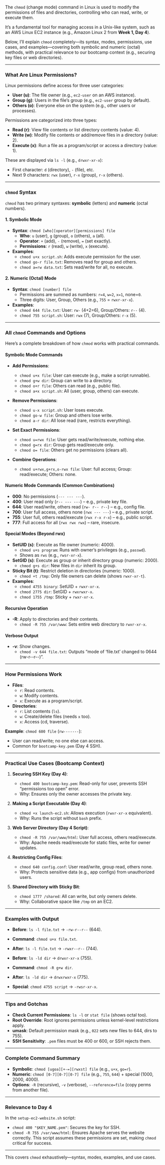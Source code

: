 The `chmod` (change mode) command in Linux is used to modify the permissions of files and directories, controlling who can read, write, or execute them. 

It’s a fundamental tool for managing access in a Unix-like system, such as an AWS Linux EC2 instance (e.g., Amazon Linux 2 from **Week 1, Day 4**). 

Below, I’ll explain `chmod` completely—its syntax, modes, permissions, use cases, and examples—covering both symbolic and numeric (octal) methods, with practical relevance to our bootcamp context (e.g., securing key files or web directories).

---

### What Are Linux Permissions?
Linux permissions define access for three user categories:
- **User (u)**: The file owner (e.g., `ec2-user` on an AWS instance).
- **Group (g)**: Users in the file’s group (e.g., `ec2-user` group by default).
- **Others (o)**: Everyone else on the system (e.g., other users or processes).

Permissions are categorized into three types:
- **Read (r)**: View file contents or list directory contents (value: 4).
- **Write (w)**: Modify file contents or add/remove files in a directory (value: 2).
- **Execute (x)**: Run a file as a program/script or access a directory (value: 1).

These are displayed via `ls -l` (e.g., `drwxr-xr-x`):
- First character: `d` (directory), `-` (file), etc.
- Next 9 characters: `rwx` (user), `r-x` (group), `r-x` (others).

---

### `chmod` Syntax
`chmod` has two primary syntaxes: **symbolic** (letters) and **numeric** (octal numbers).

#### 1. Symbolic Mode
- **Syntax**: `chmod [who][operator][permissions] file`
  - **Who**: `u` (user), `g` (group), `o` (others), `a` (all).
  - **Operator**: `+` (add), `-` (remove), `=` (set exactly).
  - **Permissions**: `r` (read), `w` (write), `x` (execute).
- **Examples**:
  - `chmod u+x script.sh`: Adds execute permission for the user.
  - `chmod go-r file.txt`: Removes read for group and others.
  - `chmod a=rw data.txt`: Sets read/write for all, no execute.

#### 2. Numeric (Octal) Mode
- **Syntax**: `chmod [number] file`
  - Permissions are summed as numbers: `r=4`, `w=2`, `x=1`, none=`0`.
  - Three digits: User, Group, Others (e.g., `755` = `rwxr-xr-x`).
- **Examples**:
  - `chmod 644 file.txt`: User: `rw-` (4+2=6), Group/Others: `r--` (4).
  - `chmod 755 script.sh`: User: `rwx` (7), Group/Others: `r-x` (5).

---

### All `chmod` Commands and Options
Here’s a complete breakdown of how `chmod` works with practical commands.

#### Symbolic Mode Commands
- **Add Permissions**:
  - `chmod u+x file`: User can execute (e.g., make a script runnable).
  - `chmod g+w dir`: Group can write to a directory.
  - `chmod o+r file`: Others can read (e.g., public file).
  - `chmod a+x script.sh`: All (user, group, others) can execute.

- **Remove Permissions**:
  - `chmod u-x script.sh`: User loses execute.
  - `chmod go-w file`: Group and others lose write.
  - `chmod a-r dir`: All lose read (rare, restricts everything).

- **Set Exact Permissions**:
  - `chmod u=rwx file`: User gets read/write/execute, nothing else.
  - `chmod g=rx dir`: Group gets read/execute only.
  - `chmod o= file`: Others get no permissions (clears all).

- **Combine Operations**:
  - `chmod u+rwx,g+rx,o-rwx file`: User: full access; Group: read/execute; Others: none.

#### Numeric Mode Commands (Common Combinations)
- **000**: No permissions (`--- --- ---`).
- **400**: User read only (`r-- --- ---`) – e.g., private key file.
- **644**: User read/write, others read (`rw- r-- r--`) – e.g., config file.
- **700**: User full access, others none (`rwx --- ---`) – e.g., private script.
- **755**: User full, others read/execute (`rwx r-x r-x`) – e.g., public script.
- **777**: Full access for all (`rwx rwx rwx`) – rare, insecure.

#### Special Modes (Beyond rwx)
- **SetUID (s)**: Execute as file owner (numeric: 4000).
  - `chmod u+s program`: Runs with owner’s privileges (e.g., `passwd`).
  - Shows as `rws` (e.g., `rwsr-xr-x`).
- **SetGID (s)**: Execute as group or inherit directory group (numeric: 2000).
  - `chmod g+s dir`: New files in `dir` inherit its group.
- **Sticky Bit (t)**: Restrict deletion in directories (numeric: 1000).
  - `chmod +t /tmp`: Only file owners can delete (shows `rwxr-xr-t`).
- **Examples**:
  - `chmod 4755 binary`: SetUID + `rwxr-xr-x`.
  - `chmod 2775 dir`: SetGID + `rwxrwxr-x`.
  - `chmod 1755 /tmp`: Sticky + `rwxr-xr-x`.

#### Recursive Operation
- **-R**: Apply to directories and their contents.
  - `chmod -R 755 /var/www`: Sets entire web directory to `rwxr-xr-x`.

#### Verbose Output
- **-v**: Show changes.
  - `chmod -v 644 file.txt`: Outputs “mode of ‘file.txt’ changed to 0644 (rw-r--r--)”.

---

### How Permissions Work
- **Files**:
  - `r`: Read contents.
  - `w`: Modify contents.
  - `x`: Execute as a program/script.
- **Directories**:
  - `r`: List contents (`ls`).
  - `w`: Create/delete files (needs `x` too).
  - `x`: Access (cd, traverse).

**Example**: `chmod 600 file` (`rw-------`):
- User can read/write; no one else can access.
- Common for `bootcamp-key.pem` (Day 4 SSH).

---

### Practical Use Cases (Bootcamp Context)
1. **Securing SSH Key (Day 4)**:
   - `chmod 400 bootcamp-key.pem`: Read-only for user, prevents SSH “permissions too open” error.
   - Why: Ensures only the owner accesses the private key.

2. **Making a Script Executable (Day 4)**:
   - `chmod +x launch-ec2.sh`: Allows execution (`rwxr-xr-x` equivalent).
   - Why: Runs the script without `bash` prefix.

3. **Web Server Directory (Day 4 Script)**:
   - `chmod -R 755 /var/www/html`: User full access, others read/execute.
   - Why: Apache needs read/execute for static files, write for owner updates.

4. **Restricting Config Files**:
   - `chmod 640 config.conf`: User read/write, group read, others none.
   - Why: Protects sensitive data (e.g., app configs) from unauthorized users.

5. **Shared Directory with Sticky Bit**:
   - `chmod 1777 /shared`: All can write, but only owners delete.
   - Why: Collaborative space like `/tmp` on an EC2.

---

### Examples with Output
- **Before**: `ls -l file.txt` → `-rw-r--r--` (644).
- **Command**: `chmod u+x file.txt`.
- **After**: `ls -l file.txt` → `-rwxr--r--` (744).

- **Before**: `ls -ld dir` → `drwxr-xr-x` (755).
- **Command**: `chmod -R g+w dir`.
- **After**: `ls -ld dir` → `drwxrwxr-x` (775).

- **Special**: `chmod 4755 script` → `-rwsr-xr-x`.

---

### Tips and Gotchas
- **Check Current Permissions**: `ls -l` or `stat file` (shows octal too).
- **Root Override**: Root ignores permissions unless kernel-level restrictions apply.
- **umask**: Default permission mask (e.g., `022` sets new files to 644, dirs to 755).
- **SSH Sensitivity**: `.pem` files must be 400 or 600, or SSH rejects them.

---

### Complete Command Summary
- **Symbolic**: `chmod [ugoa][+-=][rwxst] file` (e.g., `u+x`, `go=r`).
- **Numeric**: `chmod [0-7][0-7][0-7] file` (e.g., `755`, `644`) + special (1000, 2000, 4000).
- **Options**: `-R` (recursive), `-v` (verbose), `--reference=file` (copy perms from another file).

---

### Relevance to Day 4
In the `setup-ec2-website.sh` script:
- `chmod 400 "$KEY_NAME.pem"`: Secures the key for SSH.
- `chmod -R 755 /var/www/html`: Ensures Apache serves the website correctly.
This script assumes these permissions are set, making `chmod` critical for success.

---

This covers `chmod` exhaustively—syntax, modes, examples, and use cases.